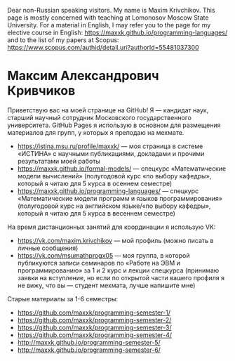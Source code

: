 Dear non-Russian speaking visitors.
My name is Maxim Krivchikov.
This page is mostly concerned with teaching at Lomonosov Moscow State University.
For a material in English, I may refer you to the page for my elective course in English: https://maxxk.github.io/programming-languages/
and to the list of my papers at Scopus: https://www.scopus.com/authid/detail.uri?authorId=55481037300

<!-- Bonus: http mirror for my once-a-year-updated gemlog: https://maxxk.me/ -->

# Максим Александрович Кривчиков

Приветствую вас на моей странице на GitHub!
Я — кандидат наук, старший научный сотрудник Московского государственного университета.
GitHub Pages я использую в основном для размещения материалов для групп, у которых я преподаю на мехмате.

- https://istina.msu.ru/profile/maxxk/ — моя страница в системе «ИСТИНА» с научными публикациями, докладами и прочими результатами моей работы
- https://maxxk.github.io/formal-models/ — спецкурс «Математические модели вычислений» (полугодовой курс «по выбору кафедры», который я читаю для 5 курса в осеннем семестре)
- https://maxxk.github.io/programming-languages/ — спецкурс «Математические модели программ и языков программирования» (полугодовой курс на английском языке/«по выбору кафедры», который я читаю для 5 курса в весеннем семестре)

На время дистанционных занятий для координации я использую VK:
- https://vk.com/maxim.krivchikov — мой профиль (можно писать в личные сообщения)
- https://vk.com/msumathprogx05 — моя группа, в которой публикуются записи семинаров по «Работе на ЭВМ и программированию» за 1 и 2 курс и лекции спецкурса (принимаю заявки на вступление, но если по открытой части вашего профиля я не вижу, что вы — студент мехмата, лучше напишите мне)

Старые материалы за 1-6 семестры:
- https://github.com/maxxk/programming-semester-1/
- https://github.com/maxxk/programming-semester-2/
- https://github.com/maxxk/programming-semester-3/
- https://github.com/maxxk/programming-semester-4/
- http://maxxk.github.io/programming-semester-5/
- http://maxxk.github.io/programming-semester-6/
